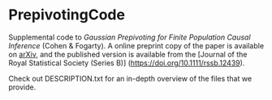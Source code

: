 # PrepivotingCode
Supplemental code to <em>Gaussian Prepivoting for Finite Population Causal Inference</em> (Cohen & Fogarty).  A online preprint copy of the paper is available on [arXiv](https://arxiv.org/abs/2002.06654), and the published version is available from the [Journal of the Royal Statistical Society (Series B)] (https://doi.org/10.1111/rssb.12439).

Check out DESCRIPTION.txt for an in-depth overview of the files that we provide.
